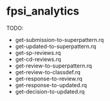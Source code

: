 # fpsi_analytics

TODO:

- get-submission-to-superpattern.rq
- get-updated-to-superpattern.rq
- get-sp-reviews.rq
- get-cd-reviews.rq
- get-review-to-superpattern.rq
- get-review-to-classdef.rq
- get-response-to-review.rq
- get-response-to-updated.rq
- get-decision-to-updated.rq
